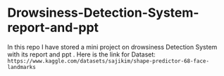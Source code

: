 # Drowsiness-Detection-System-report-and-ppt
In this repo I have stored a mini project on drowsiness Detection System with its report and ppt .
Here is the link for Dataset: ```https://www.kaggle.com/datasets/sajikim/shape-predictor-68-face-landmarks```
